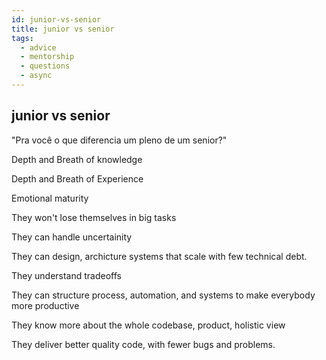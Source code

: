 ```yaml
---
id: junior-vs-senior
title: junior vs senior
tags:
  - advice
  - mentorship
  - questions
  - async
---
```


## junior vs senior

"Pra você o que diferencia um pleno de um senior?"

Depth and Breath of knowledge

Depth and Breath of Experience

Emotional maturity

They won't lose themselves in big tasks

They can handle uncertainity

They can design, archicture systems that scale with few technical debt.

They understand tradeoffs

They can structure process, automation, and systems to make everybody more productive

They know more about the whole codebase, product, holistic view

They deliver better quality code, with fewer bugs and problems.
